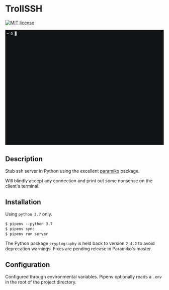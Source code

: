 # TrollSSH #

[![MIT license](https://img.shields.io/badge/License-MIT-blue.svg)](https://lbesson.mit-license.org/)

![](./demo.gif)

## Description ##
Stub ssh server in Python using the excellent [paramiko](http://www.paramiko.org/)
package.

Will blindly accept any connection and print out some nonsense on the
client's terminal.

## Installation ##

Using `python 3.7` only.

```
$ pipenv --python 3.7
$ pipenv sync
$ pipenv run server
```

The Python package `cryptography` is held back to version `2.4.2` to
avoid deprecation warnings. Fixes are pending release in Paramiko's
master.

## Configuration ##

Configured through environmental variables. Pipenv optionally reads a
`.env` in the root of the project directory.
